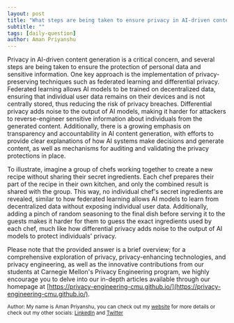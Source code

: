 ```yaml
---
layout: post
title: "What steps are being taken to ensure privacy in AI-driven content generation?"
subtitle: ""
tags: [daily-question]
author: Aman Priyanshu
---
```


Privacy in AI-driven content generation is a critical concern, and several steps are being taken to ensure the protection of personal data and sensitive information. One key approach is the implementation of privacy-preserving techniques such as federated learning and differential privacy. Federated learning allows AI models to be trained on decentralized data, ensuring that individual user data remains on their devices and is not centrally stored, thus reducing the risk of privacy breaches. Differential privacy adds noise to the output of AI models, making it harder for attackers to reverse-engineer sensitive information about individuals from the generated content. Additionally, there is a growing emphasis on transparency and accountability in AI content generation, with efforts to provide clear explanations of how AI systems make decisions and generate content, as well as mechanisms for auditing and validating the privacy protections in place.

To illustrate, imagine a group of chefs working together to create a new recipe without sharing their secret ingredients. Each chef prepares their part of the recipe in their own kitchen, and only the combined result is shared with the group. This way, no individual chef's secret ingredients are revealed, similar to how federated learning allows AI models to learn from decentralized data without exposing individual user data. Additionally, adding a pinch of random seasoning to the final dish before serving it to the guests makes it harder for them to guess the exact ingredients used by each chef, much like how differential privacy adds noise to the output of AI models to protect individuals' privacy.

Please note that the provided answer is a brief overview; for a comprehensive exploration of privacy, privacy-enhancing technologies, and privacy engineering, as well as the innovative contributions from our students at Carnegie Mellon's Privacy Engineering program, we highly encourage you to delve into our in-depth articles available through our homepage at [https://privacy-engineering-cmu.github.io/](https://privacy-engineering-cmu.github.io/).

<small>Author: My name is Aman Priyanshu, you can check out my [website](https://amanpriyanshu.github.io/) for more details or check out my other socials: [LinkedIn](https://www.linkedin.com/in/aman-priyanshu/) and [Twitter](https://twitter.com/AmanPriyanshu6)</small>
